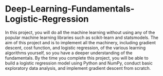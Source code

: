 # Deep-Learning-Fundamentals-Logistic-Regression
 In this project, you will do all the machine learning without using any of the popular machine learning libraries such as scikit-learn and statsmodels. The aim of this project and is to implement all the machinery, including gradient descent, cost function, and logistic regression, of the various learning algorithms yourself, so you have a deeper understanding of the fundamentals. By the time you complete this project, you will be able to build a logistic regression model using Python and NumPy, conduct basic exploratory data analysis, and implement gradient descent from scratch.
